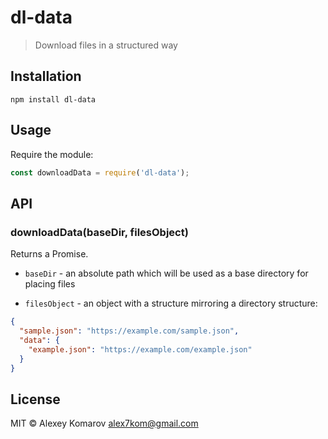 # dl-data

> Download files in a structured way

## Installation

```
npm install dl-data
```

## Usage

Require the module:

```js
const downloadData = require('dl-data');
```

## API

### downloadData(baseDir, filesObject)

Returns a Promise.

* `baseDir` - an absolute path which will be used as a base directory for placing files

* `filesObject` - an object with a structure mirroring a directory structure:

```json
{
  "sample.json": "https://example.com/sample.json",
  "data": {
    "example.json": "https://example.com/example.json"
  }
}
```

## License

MIT © Alexey Komarov <alex7kom@gmail.com>
